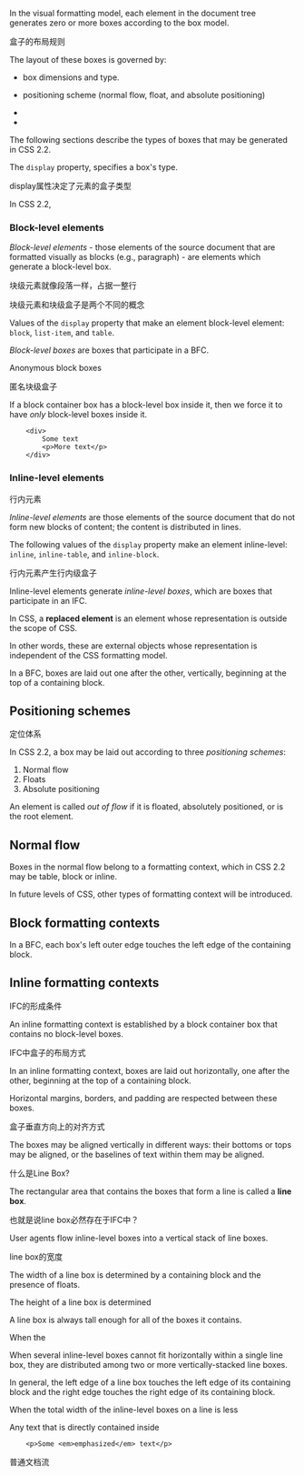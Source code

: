 In the visual formatting model, each element in the document tree generates zero or more boxes according to the box model.

盒子的布局规则

The layout of these boxes is governed by:

- box dimensions and type.

- positioning scheme (normal flow, float, and absolute positioning)

-

-

The following sections describe the types of boxes that may be generated in CSS 2.2.

The `display` property, specifies a box's type.

display属性决定了元素的盒子类型

In CSS 2.2, 

### Block-level elements

*Block-level elements* - those elements of the source document that are formatted visually as blocks (e.g., paragraph) - are elements which generate a block-level box.

块级元素就像段落一样，占据一整行

块级元素和块级盒子是两个不同的概念

Values of the `display` property that make an element block-level element: `block`, `list-item`, and `table`.

*Block-level boxes* are boxes that participate in a BFC.

Anonymous block boxes

匿名块级盒子

If a block container box has a block-level box inside it, then we force it to have *only* block-level boxes inside it.

        <div>
            Some text
            <p>More text</p>
        </div>
        
### Inline-level elements

行内元素

*Inline-level elements* are those elements of the source document that do not form new blocks of content; the content is distributed in lines.

The following values of the `display` property make an element inline-level: `inline`, `inline-table`, and `inline-block`.

行内元素产生行内级盒子

Inline-level elements generate *inline-level boxes*, which are boxes that participate in an IFC.

In CSS, a **replaced element** is an element whose representation is outside the scope of CSS.

In other words, these are external objects whose representation is independent of the CSS formatting model.

In a BFC, boxes are laid  out one after the other, vertically, beginning at the top of a containing block.

## Positioning schemes

定位体系

In CSS 2.2, a box may be laid out according to three *positioning schemes*:

1. Normal flow
2. Floats
3. Absolute positioning

An element is called *out of flow* if it is floated, absolutely positioned, or is the root element.

## Normal flow

Boxes in the normal flow belong to a formatting context, which in CSS 2.2 may be table, block or inline.

In future levels of CSS, other types of formatting context will be introduced.

## Block formatting contexts

In a BFC, each box's left outer edge touches the left edge of the containing block.

## Inline formatting contexts

IFC的形成条件

An inline formatting context is established by a block container box that contains no block-level boxes.

IFC中盒子的布局方式

In an inline formatting context, boxes are laid out horizontally, one after the other, beginning at the top of a containing block.

Horizontal margins, borders, and padding are respected between these boxes.

盒子垂直方向上的对齐方式

The boxes may be aligned vertically in different ways: their bottoms or tops may be aligned, or the baselines of text within them may be aligned.

什么是Line Box?

The rectangular area that contains the boxes that form a line is called a **line box**.

也就是说line box必然存在于IFC中？

User agents flow inline-level boxes into a vertical stack of line boxes.

line box的宽度

The width of a line box is determined by a containing block and the presence of floats.

The height of a line box is determined 

A line box is always tall enough for all of the boxes it contains.

When the 

When several inline-level boxes cannot fit horizontally within a single line box, they are distributed among two or more vertically-stacked line boxes.

In general, the left edge of a line box touches the left edge of its containing block and the right edge touches the right edge of its containing block.

When the total width of the inline-level boxes on a line is less 

Any text that is directly contained inside 

        <p>Some <em>emphasized</em> text</p>
        
普通文档流